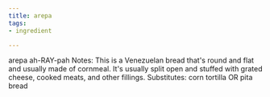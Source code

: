 ```yaml
---
title: arepa
tags:
- ingredient

---
```

arepa ah-RAY-pah Notes: This is a Venezuelan bread that's round and flat and usually made of cornmeal. It's usually split open and stuffed with grated cheese, cooked meats, and other fillings. Substitutes: corn tortilla OR pita bread
